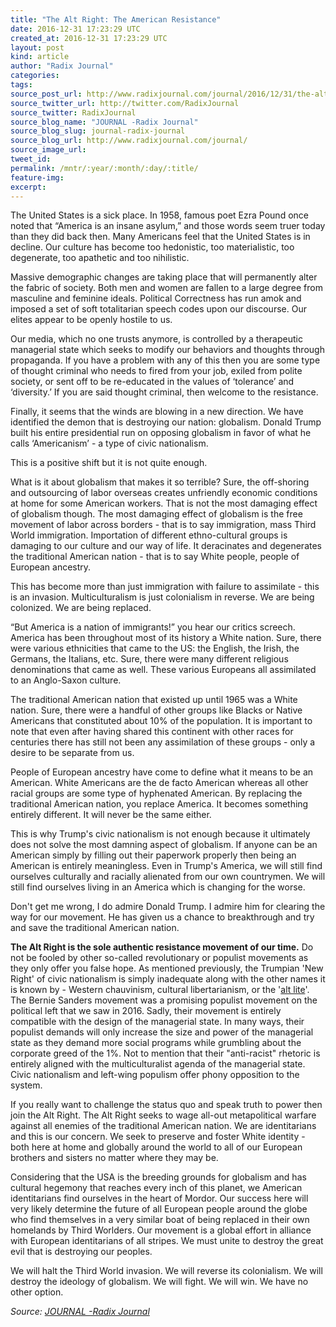 ```yaml
---
title: "The Alt Right: The American Resistance"
date: 2016-12-31 17:23:29 UTC
created_at: 2016-12-31 17:23:29 UTC
layout: post
kind: article
author: "Radix Journal"
categories: 
tags: 
source_post_url: http://www.radixjournal.com/journal/2016/12/31/the-alt-right-the-american-resistance
source_twitter_url: http://twitter.com/RadixJournal
source_twitter: RadixJournal
source_blog_name: "JOURNAL -Radix Journal"
source_blog_slug: journal-radix-journal
source_blog_url: http://www.radixjournal.com/journal/
source_image_url: 
tweet_id:
permalink: /mntr/:year/:month/:day/:title/
feature-img: 
excerpt:
---
```

<p>The United States is a sick place. In 1958, famous poet Ezra Pound once noted that “America is an insane asylum,” and those words seem truer today than they did back then. Many Americans feel that the United States is in decline. Our culture has become too hedonistic, too materialistic, too degenerate, too apathetic and too nihilistic.</p>
<p>Massive demographic changes are taking place that will permanently alter the fabric of society. Both men and women are fallen to a large degree from masculine and feminine ideals. Political Correctness has run amok and imposed a set of soft totalitarian speech codes upon our discourse. Our elites appear to be openly hostile to us. </p>
<p>Our media, which no one trusts anymore, is controlled by a therapeutic managerial state which seeks to modify our behaviors and thoughts through propaganda. If you have a problem with any of this then you are some type of thought criminal who needs to fired from your job, exiled from polite society, or sent off to be re-educated in the values of ‘tolerance’ and ‘diversity.’ If you are said thought criminal, then welcome to the resistance.</p>
<p>Finally, it seems that the winds are blowing in a new direction. We have identified the demon that is destroying our nation: globalism. Donald Trump built his entire presidential run on opposing globalism in favor of what he calls ‘Americanism’ - a type of civic nationalism. </p>
<p>This is a positive shift but it is not quite enough.</p>
<p>What is it about globalism that makes it so terrible? Sure, the off-shoring and outsourcing of labor overseas creates unfriendly economic conditions at home for some American workers. That is not the most damaging effect of globalism though. The most damaging effect of globalism is the free movement of labor across borders - that is to say immigration, mass Third World immigration. Importation of different ethno-cultural groups is damaging to our culture and our way of life. It deracinates and degenerates the traditional American nation - that is to say White people, people of European ancestry.</p>
<p>This has become more than just immigration with failure to assimilate - this is an invasion. Multiculturalism is just colonialism in reverse. We are being colonized. We are being replaced.</p>
<p>“But America is a nation of immigrants!” you hear our critics screech. America has been throughout most of its history a White nation. Sure, there were various ethnicities that came to the US: the English, the Irish, the Germans, the Italians, etc. Sure, there were many different religious denominations that came as well. These various Europeans all assimilated to an Anglo-Saxon culture. </p>
<p>The traditional American nation that existed up until 1965 was a White nation. Sure, there were a handful of other groups like Blacks or Native Americans that constituted about 10% of the population. It is important to note that even after having shared this continent with other races for centuries there has still not been any assimilation of these groups - only a desire to be separate from us.</p>
<p>People of European ancestry have come to define what it means to be an American. White Americans are the de facto American whereas all other racial groups are some type of hyphenated American. By replacing the traditional American nation, you replace America. It becomes something entirely different. It will never be the same either.</p>
<p>This is why Trump's civic nationalism is not enough because it ultimately does not solve the most damning aspect of globalism. If anyone can be an American simply by filling out their paperwork properly then being an American is entirely meaningless. Even in Trump's America, we will still find ourselves culturally and racially alienated from our own countrymen. We will still find ourselves living in an America which is changing for the worse.</p>
<p>Don't get me wrong, I do admire Donald Trump. I admire him for clearing the way for our movement. He has given us a chance to breakthrough and try and save the traditional American nation.</p>
<p><strong>The Alt Right is the sole authentic resistance movement of our time.</strong> Do not be fooled by other so-called revolutionary or populist movements as they only offer you false hope. As mentioned previously, the Trumpian 'New Right' of civic nationalism is simply inadequate along with the other names it is known by - Western chauvinism, cultural libertarianism, or the '<a href="https://www.reddit.com/r/The_Donald/">alt lite</a>'. The Bernie Sanders movement was a promising populist movement on the political left that we saw in 2016. Sadly, their movement is entirely compatible with the design of the managerial state. In many ways, their populist demands will only increase the size and power of the managerial state as they demand more social programs while grumbling about the corporate greed of the 1%. Not to mention that their "anti-racist" rhetoric is entirely aligned with the multiculturalist agenda of the managerial state. Civic nationalism and left-wing populism offer phony opposition to the system. </p>
<p>If you really want to challenge the status quo and speak truth to power then join the Alt Right. The Alt Right seeks to wage all-out metapolitical warfare against all enemies of the traditional American nation. We are identitarians and this is our concern. We seek to preserve and foster White identity - both here at home and globally around the world to all of our European brothers and sisters no matter where they may be. </p>
<p>Considering that the USA is the breeding grounds for globalism and has cultural hegemony that reaches every inch of this planet, we American identitarians find ourselves in the heart of Mordor. Our success here will very likely determine the future of all European people around the globe who find themselves in a very similar boat of being replaced in their own homelands by Third Worlders. Our movement is a global effort in alliance with European identitarians of all stripes. We must unite to destroy the great evil that is destroying our peoples.</p>
<p>We will halt the Third World invasion. We will reverse its colonialism. We will destroy the ideology of globalism. We will fight. We will win. We have no other option.</p><div class="">
    <i>Source: <a href="http://www.radixjournal.com/journal/">JOURNAL -Radix Journal</a></i>
</div>
